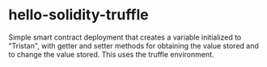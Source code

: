 # hello-solidity-truffle
Simple smart contract deployment that creates a variable initialized to "Tristan", with getter and setter methods for obtaining the value stored and to change the value stored. This uses the truffle environment.
